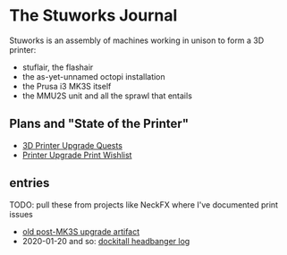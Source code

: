 # The Stuworks Journal

Stuworks is an assembly of machines working in unison to form a 3D printer:

- stuflair, the flashair
- the as-yet-unnamed octopi installation
- the Prusa i3 MK3S itself
- the MMU2S unit and all the sprawl that entails

## Plans and "State of the Printer"

- [3D Printer Upgrade Quests](0b49c0ed-b327-4005-879e-59762d3af2b5.md)
- [Printer Upgrade Print Wishlist](b4b48cda-c651-4d10-a19e-7a6ebf9b34ec.md)

## entries

TODO: pull these from projects like NeckFX where I've documented print issues

- [old post-MK3S upgrade artifact](4116bcd6-a805-433c-8493-b0e3cda14129.md)
- 2020-01-20 and so: [dockitall headbanger log](9fb61d19-6f96-40b8-af9a-d7a489efbbf7.md)
